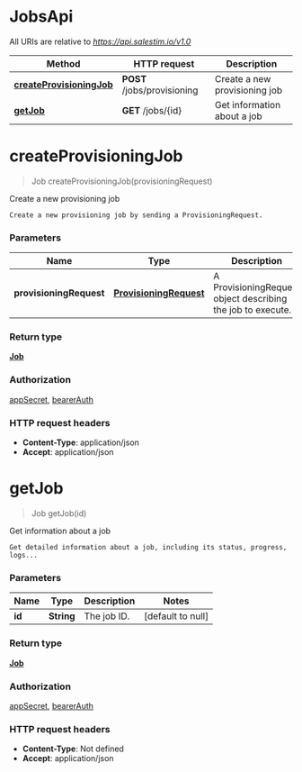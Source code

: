 # JobsApi

All URIs are relative to *https://api.salestim.io/v1.0*

Method | HTTP request | Description
------------- | ------------- | -------------
[**createProvisioningJob**](JobsApi.md#createProvisioningJob) | **POST** /jobs/provisioning | Create a new provisioning job
[**getJob**](JobsApi.md#getJob) | **GET** /jobs/{id} | Get information about a job


<a name="createProvisioningJob"></a>
# **createProvisioningJob**
> Job createProvisioningJob(provisioningRequest)

Create a new provisioning job

    Create a new provisioning job by sending a ProvisioningRequest.

### Parameters

Name | Type | Description  | Notes
------------- | ------------- | ------------- | -------------
 **provisioningRequest** | [**ProvisioningRequest**](..//Models/ProvisioningRequest.md)| A ProvisioningRequest object describing the job to execute. |

### Return type

[**Job**](..//Models/Job.md)

### Authorization

[appSecret](../README.md#appSecret), [bearerAuth](../README.md#bearerAuth)

### HTTP request headers

- **Content-Type**: application/json
- **Accept**: application/json

<a name="getJob"></a>
# **getJob**
> Job getJob(id)

Get information about a job

    Get detailed information about a job, including its status, progress, logs...

### Parameters

Name | Type | Description  | Notes
------------- | ------------- | ------------- | -------------
 **id** | **String**| The job ID. | [default to null]

### Return type

[**Job**](..//Models/Job.md)

### Authorization

[appSecret](../README.md#appSecret), [bearerAuth](../README.md#bearerAuth)

### HTTP request headers

- **Content-Type**: Not defined
- **Accept**: application/json

